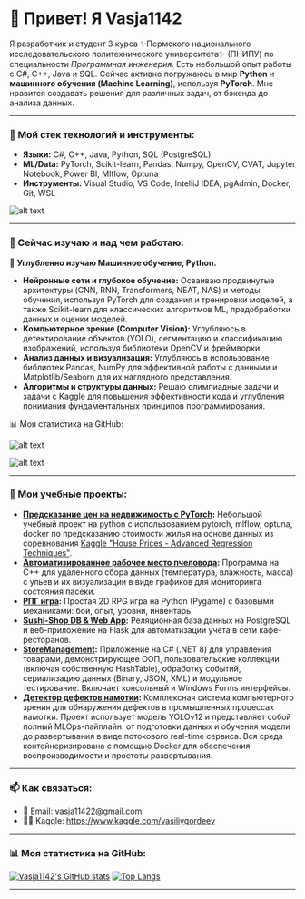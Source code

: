 # 👋 Привет! Я Vasja1142

Я разработчик и студент 3 курса ✨Пермского национального исследовательского политехнического университета✨ (ПНИПУ) по специальности *Программная инженерия*. Есть небольшой опыт работы с C#, C++, Java и SQL. Сейчас активно погружаюсь в мир **Python** и **машинного обучения (Machine Learning)**, используя **PyTorch**. Мне нравится создавать решения для различных задач, от бэкенда до анализа данных.

---

### 🚀 Мой стек технологий и инструменты:

*   **Языки:** C#, C++, Java, Python, SQL (PostgreSQL)
*   **ML/Data:** PyTorch, Scikit-learn, Pandas, Numpy, OpenCV, CVAT, Jupyter Notebook, Power BI, Mlflow, Optuna
*   **Инструменты:** Visual Studio, VS Code, IntelliJ IDEA, pgAdmin, Docker, Git, WSL

![alt text](https://skillicons.dev/icons?i=cs,cpp,java,python,postgres,pytorch,vscode,visualstudio,idea,docker,git,sklearn,opencv)

---

### 🌱 Сейчас изучаю и над чем работаю:

🔭 **Углубленно изучаю Машинное обучение, Python.**
*   **Нейронные сети и глубокое обучение:** Осваиваю продвинутые архитектуры (CNN, RNN, Transformers, NEAT, NAS) и методы обучения, используя PyTorch для создания и тренировки моделей, а также Scikit-learn для классических алгоритмов ML, предобработки данных и оценки моделей.
*   **Компьютерное зрение (Computer Vision):** Углубляюсь в детектирование объектов (YOLO), сегментацию и классификацию изображений, используя библиотеки OpenCV и фреймворки.
*   **Анализ данных и визуализация:** Углубляюсь в использование библиотек Pandas, NumPy для эффективной работы с данными и Matplotlib/Seaborn для их наглядного представления.
*   **Алгоритмы и структуры данных:** Решаю олимпиадные задачи и задачи с Kaggle для повышения эффективности кода и углубления понимания фундаментальных принципов программирования.



📊 Моя статистика на GitHub:

![alt text](https://github-readme-stats.vercel.app/api?username=Vasja1142&show_icons=true&theme=merko)

![alt text](https://github-readme-stats.vercel.app/api/top-langs/?username=Vasja1142&layout=compact&theme=merko)

---

### 🚀 Мои учебные проекты:
*   **[Предсказание цен на недвижимость с PyTorch](https://github.com/Vasja1142/kaggle-house-prices-analysis):** Небольшой учебный проект на python c использованием pytorch, mlflow, optuna, docker по предсказанию стоимости жилья на основе данных из соревнования [Kaggle "House Prices - Advanced Regression Techniques"](https://www.kaggle.com/competitions/house-prices-advanced-regression-techniques).
*   **[Автоматизированное рабочее место пчеловода](https://github.com/Vasja1142/ApiaryProject):** Программа на C++ для удаленного сбора данных (температура, влажность, масса) с ульев и их визуализации в виде графиков для мониторинга состояния пасеки.
*   **[РПГ игра](https://github.com/Vasja1142/RPG_game):** Простая 2D RPG игра на Python (Pygame) с базовыми механиками: бой, опыт, уровни, инвентарь.
*   **[Sushi-Shop DB & Web App](https://github.com/Vasja1142/Coursework):**  Реляционная база данных на PostgreSQL и веб-приложение на Flask для автоматизации учета в сети кафе-ресторанов.
*   **[StoreManagement](https://github.com/Vasja1142/StoreManagement):** Приложение на C# (.NET 8) для управления товарами, демонстрирующее ООП, пользовательские коллекции (включая собственную HashTable), обработку событий, сериализацию данных (Binary, JSON, XML) и модульное тестирование. Включает консольный и Windows Forms интерфейсы.
*   **[Детектор дефектов намотки](https://github.com/Vasja1142/winding-defect-detector.git):** Комплексная система компьютерного зрения для обнаружения дефектов в промышленных процессах намотки. Проект использует модель YOLOv12 и представляет собой полный MLOps-пайплайн: от подготовки данных и обучения модели до развертывания в виде потокового real-time сервиса. Вся среда контейнеризирована с помощью Docker для обеспечения воспроизводимости и простоты развертывания.
---

### 📫 Как связаться:

*   📧 Email: [vasja11422@gmail.com](mailto:vasja11422@gmail.com)
*   🧑‍💻 Kaggle: https://www.kaggle.com/vasiliygordeev
---

### 📊 Моя статистика на GitHub:

[![Vasja1142's GitHub stats](https://github-readme-stats.vercel.app/api?username=Vasja1142&show_icons=true&theme=merko)](https://github.com/anuraghazra/github-readme-stats)
[![Top Langs](https://github-readme-stats.vercel.app/api/top-langs/?username=Vasja1142&layout=compact&theme=merko)](https://github.com/anuraghazra/github-readme-stats)

---
